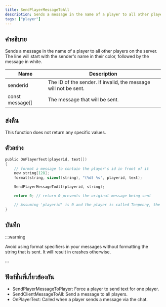 ```yaml
---
title: SendPlayerMessageToAll
description: Sends a message in the name of a player to all other players on the server.
tags: ["player"]
---
```


## คำอธิบาย

Sends a message in the name of a player to all other players on the server. The line will start with the sender's name in their color, followed by the message in white.

| Name            | Description                                                     |
| --------------- | --------------------------------------------------------------- |
| senderid        | The ID of the sender. If invalid, the message will not be sent. |
| const message[] | The message that will be sent.                                  |

## ส่งคืน

This function does not return any specific values.

## ตัวอย่าง

```c
public OnPlayerText(playerid, text[])
{
    // format a message to contain the player's id in front of it
    new string[128];
    format(string, sizeof(string), "(%d) %s", playerid, text);

    SendPlayerMessageToAll(playerid, string);

    return 0; // return 0 prevents the original message being sent

    // Assuming 'playerid' is 0 and the player is called Tenpenny, the output will be 'Tenpenny:(0) <message>'
}
```

## บันทึก

:::warning

Avoid using format specifiers in your messages without formatting the string that is sent. It will result in crashes otherwise.

:::

## ฟังก์ชั่นที่เกี่ยวข้องกัน

- SendPlayerMessageToPlayer: Force a player to send text for one player.
- SendClientMessageToAll: Send a message to all players.
- OnPlayerText: Called when a player sends a message via the chat.
